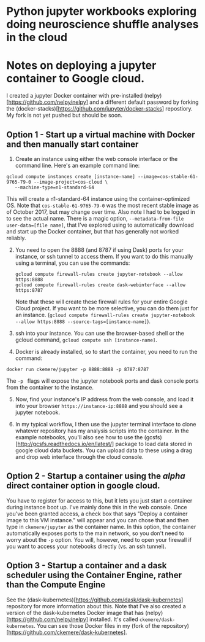 # Python jupyter workbooks exploring doing neuroscience shuffle analyses in the cloud

# Notes on deploying a jupyter container to Google cloud.
I created a jupyter Docker container with pre-installed (nelpy)[https://github.com/nelpy/nelpy] and a different default password by forking the (docker-stacks)[https://github.com/jupyter/docker-stacks] repostiory. My fork is not yet pushed but should be soon.

## Option 1 - Start up a virtual machine with Docker and then manually start container

1. Create an instance using either the web console interface or the command line. Here's an example command line:
```
gcloud compute instances create [instance-name] --image=cos-stable-61-9765-79-0 --image-project=cos-cloud \
   --machine-type=n1-standard-64 
```
This will create a n1-standard-64 instance using the container-optimized OS. Note that ``cos-stable-61-9765-79-0`` was the most recent stable image as of October 2017, but may change over time. Also note I had to be logged in to see the actual name. There is a magic option, ``--metadata-from-file user-data=[file name]``, that I've explored using to automatically download and start up the Docker container, but that has generally not worked reliably.
   
2. You need to open the 8888 (and 8787 if using Dask) ports for your instance, or ssh tunnel to access them.
   If you want to do this manually using a terminal, you can use the commands:
   ```
   gcloud compute firewall-rules create jupyter-notebook --allow https:8888
   gcloud compute firewall-rules create dask-webinterface --allow https:8787
   ```
   Note that these will create these firewall rules for your entire Google Cloud project. If you want to be more selective, you can do them just for an instance. (``gcloud compute firewall-rules create jupyter-notebook --allow https:8888 --source-tags=[instance-name]``).
     
3. ssh into your instance. You can use the browser-based shell or the gcloud command, ``gcloud compute ssh [instance-name]``.

4. Docker is already installed, so to start the container, you need to run the command:
```
docker run ckemere/jupyter -p 8888:8888 -p 8787:8787
```
The ``-p `` flags will expose the jupyter notebook ports and dask console ports from the container to the instance.

5. Now, find your instance's IP address from the web console, and load it into your browser ``https://instance-ip:8888`` and you should see a jupyter notebook.

6. In my typical workflow, I then use the jupyter terminal interface to clone whatever repository has my analysis scripts into the container. In the example notebooks, you'll also see how to use the (gcsfs)[http://gcsfs.readthedocs.io/en/latest/] package to load data stored in google cloud data buckets. You can upload data to these using a drag and drop web interface through the cloud console.

## Option 2 - Startup a container using the _alpha_ direct container option in google cloud.
You have to register for access to this, but it lets you just start a container during instance boot up. I've mainly done this in the web console. Once you've been granted access, a check box that says "Deploy a container image to this VM instance." will appear and you can chose that and then type in ``ckemere/jupyter`` as the container name. In this option, the container automatically exposes ports to the main network, so you don't need to worry about the ``-p`` option. You will, however, need to open your firewall if you want to access your notebooks directly (vs. an ssh tunnel).

## Option 3 - Startup a container and a dask scheduler using the Container Engine, rather than the Compute Engine
See the (dask-kubernetes)[https://github.com/dask/dask-kubernetes] repository for more information about this. Note that I've also created a version of the dask-kubernetes Docker image that has (nelpy)[https://github.com/nelpy/nelpy] installed. It's called
``ckemere/dask-kubernetes``. You can see those Docker files in my (fork of the repository)[https://github.com/ckemere/dask-kubernetes].

     


